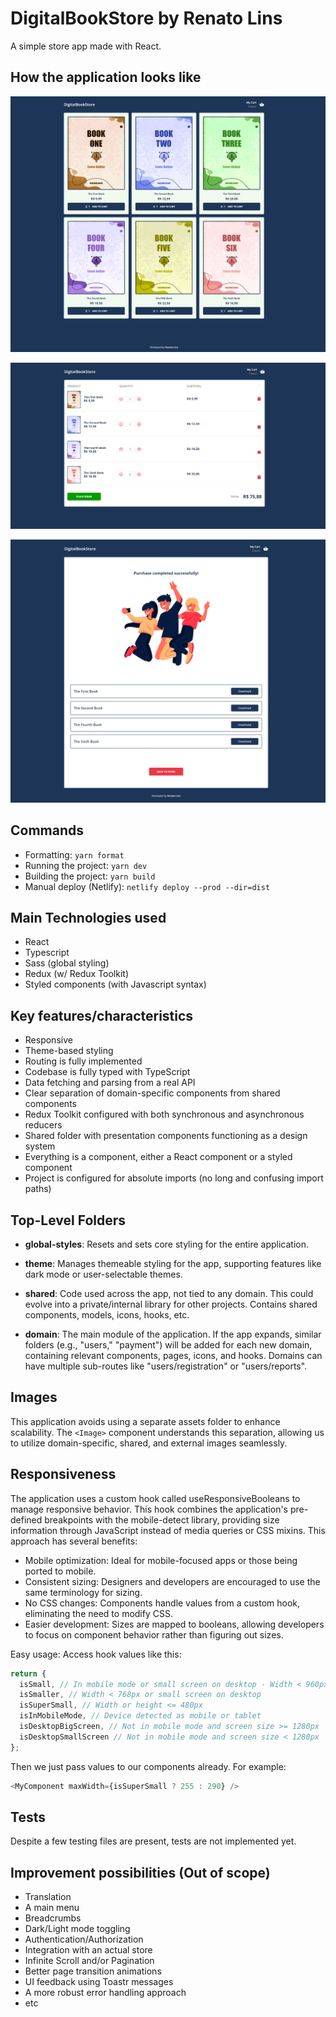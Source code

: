# DigitalBookStore by Renato Lins

A simple store app made with React.

## How the application looks like

![Home](prints/home.png)

![Cart](prints/cart.png)

![Success](prints/success.png)

## Commands

- Formatting: `yarn format`
- Running the project: `yarn dev`
- Building the project: `yarn build`
- Manual deploy (Netlify): `netlify deploy --prod --dir=dist`

## Main Technologies used

- React
- Typescript
- Sass (global styling)
- Redux (w/ Redux Toolkit)
- Styled components (with Javascript syntax)

## Key features/characteristics

- Responsive
- Theme-based styling
- Routing is fully implemented
- Codebase is fully typed with TypeScript
- Data fetching and parsing from a real API
- Clear separation of domain-specific components from shared components
- Redux Toolkit configured with both synchronous and asynchronous reducers
- Shared folder with presentation components functioning as a design system
- Everything is a component, either a React component or a styled component
- Project is configured for absolute imports (no long and confusing import paths)

## Top-Level Folders

- **global-styles**: Resets and sets core styling for the entire application.

- **theme**: Manages themeable styling for the app, supporting features like dark mode or user-selectable themes.

- **shared**: Code used across the app, not tied to any domain. This could evolve into a private/internal library for other projects. Contains shared components, models, icons, hooks, etc.

- **domain**: The main module of the application. If the app expands, similar folders (e.g., "users," "payment") will be added for each new domain, containing relevant components, pages, icons, and hooks. Domains can have multiple sub-routes like "users/registration" or "users/reports".

## Images

This application avoids using a separate assets folder to enhance scalability. The `<Image>` component understands this separation, allowing us to utilize domain-specific, shared, and external images seamlessly.

## Responsiveness

The application uses a custom hook called useResponsiveBooleans to manage responsive behavior. This hook combines the application's pre-defined breakpoints with the mobile-detect library, providing size information through JavaScript instead of media queries or CSS mixins. This approach has several benefits:

- Mobile optimization: Ideal for mobile-focused apps or those being ported to mobile.
- Consistent sizing: Designers and developers are encouraged to use the same terminology for sizing.
- No CSS changes: Components handle values from a custom hook, eliminating the need to modify CSS.
- Easier development: Sizes are mapped to booleans, allowing developers to focus on component behavior rather than figuring out sizes.

Easy usage: Access hook values like this:

```javascript
return {
  isSmall, // In mobile mode or small screen on desktop - Width < 960px
  isSmaller, // Width < 768px or small screen on desktop
  isSuperSmall, // Width or height <= 480px
  isInMobileMode, // Device detected as mobile or tablet
  isDesktopBigScreen, // Not in mobile mode and screen size >= 1280px
  isDesktopSmallScreen // Not in mobile mode and screen size < 1280px
};
```

Then we just pass values to our components already. For example:

```javascript
<MyComponent maxWidth={isSuperSmall ? 255 : 290} />
```

## Tests

Despite a few testing files are present, tests are not implemented yet.

## Improvement possibilities (Out of scope)

- Translation
- A main menu
- Breadcrumbs
- Dark/Light mode toggling
- Authentication/Authorization
- Integration with an actual store
- Infinite Scroll and/or Pagination
- Better page transition animations
- UI feedback using Toastr messages
- A more robust error handling approach
- etc
